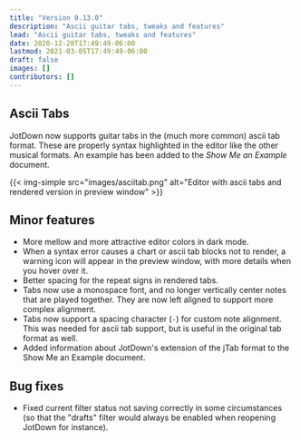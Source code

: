 ```yaml
---
title: "Version 0.13.0"
description: "Ascii guitar tabs, tweaks and features"
lead: "Ascii guitar tabs, tweaks and features"
date: 2020-12-28T17:49:49-06:00
lastmod: 2021-03-05T17:49:49-06:00
draft: false
images: []
contributors: []
---
```


## Ascii Tabs

JotDown now supports guitar tabs in the (much more common) ascii tab format. These are properly syntax highlighted in the editor like the other musical formats. An example has been added to the _Show Me an Example_ document.


{{< img-simple src="images/asciitab.png" alt="Editor with ascii tabs and rendered version in preview window" >}}

## Minor features

* More mellow and more attractive editor colors in dark mode.
* When a syntax error causes a chart or ascii tab blocks not to render, a warning icon will appear in the preview window, with more details when you hover over it.
* Better spacing for the repeat signs in rendered tabs.
* Tabs now use a monospace font, and no longer vertically center notes that are played together. They are now left aligned to support more complex alignment.
* Tabs now support a spacing character (`-`) for custom note alignment. This was needed for ascii tab support, but is useful in the original tab format as well.
* Added information about JotDown's extension of the jTab format to the Show Me an Example document.

## Bug fixes

* Fixed current filter status not saving correctly in some circumstances (so that the "drafts" filter would always be enabled when reopening JotDown for instance).
